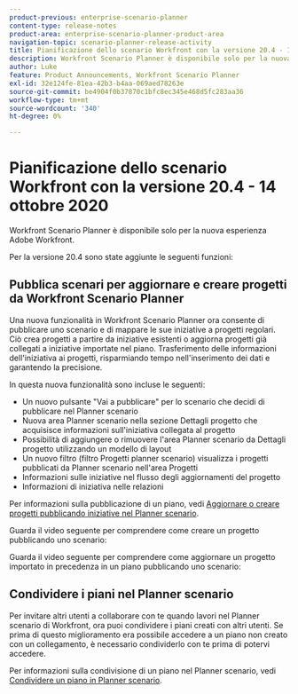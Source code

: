 ```yaml
---
product-previous: enterprise-scenario-planner
content-type: release-notes
product-area: enterprise-scenario-planner-product-area
navigation-topic: scenario-planner-release-activity
title: Pianificazione dello scenario Workfront con la versione 20.4 - 14 ottobre 2020
description: Workfront Scenario Planner è disponibile solo per la nuova esperienza Adobe Workfront.
author: Luke
feature: Product Announcements, Workfront Scenario Planner
exl-id: 32e124fe-81ea-42b3-b4aa-069aed78263e
source-git-commit: be4904f0b37870c1bfc8ec345e468d5fc283aa36
workflow-type: tm+mt
source-wordcount: '340'
ht-degree: 0%

---
```


# Pianificazione dello scenario Workfront con la versione 20.4 - 14 ottobre 2020

Workfront Scenario Planner è disponibile solo per la nuova esperienza Adobe Workfront.

Per la versione 20.4 sono state aggiunte le seguenti funzioni:

## Pubblica scenari per aggiornare e creare progetti da Workfront Scenario Planner

Una nuova funzionalità in Workfront Scenario Planner ora consente di pubblicare uno scenario e di mappare le sue iniziative a progetti regolari. Ciò crea progetti a partire da iniziative esistenti o aggiorna progetti già collegati a iniziative importate nel piano. Trasferimento delle informazioni dell&#39;iniziativa ai progetti, risparmiando tempo nell&#39;inserimento dei dati e garantendo la precisione.

In questa nuova funzionalità sono incluse le seguenti:

* Un nuovo pulsante &quot;Vai a pubblicare&quot; per lo scenario che decidi di pubblicare nel Planner scenario
* Nuova area Planner scenario nella sezione Dettagli progetto che acquisisce informazioni sull&#39;iniziativa collegata al progetto
* Possibilità di aggiungere o rimuovere l&#39;area Planner scenario da Dettagli progetto utilizzando un modello di layout
* Un nuovo filtro (filtro Progetti planner scenario) visualizza i progetti pubblicati da Planner scenario nell&#39;area Progetti
* Informazioni sulle iniziative nel flusso degli aggiornamenti del progetto
* Informazioni di iniziativa nelle relazioni

Per informazioni sulla pubblicazione di un piano, vedi [Aggiornare o creare progetti pubblicando iniziative nel Planner scenario](../../../scenario-planner/publish-scenarios-update-projects.md).

Guarda il video seguente per comprendere come creare un progetto pubblicando uno scenario:

Guarda il video seguente per comprendere come aggiornare un progetto importato in precedenza in un piano pubblicando uno scenario:

## Condividere i piani nel Planner scenario

Per invitare altri utenti a collaborare con te quando lavori nel Planner scenario di Workfront, ora puoi condividere i piani creati con altri utenti. Se prima di questo miglioramento era possibile accedere a un piano non creato con un collegamento, è necessario condividerlo con te prima di potervi accedere.

Per informazioni sulla condivisione di un piano nel Planner scenario, vedi [Condividere un piano in Planner scenario](../../../scenario-planner/share-a-plan.md).

